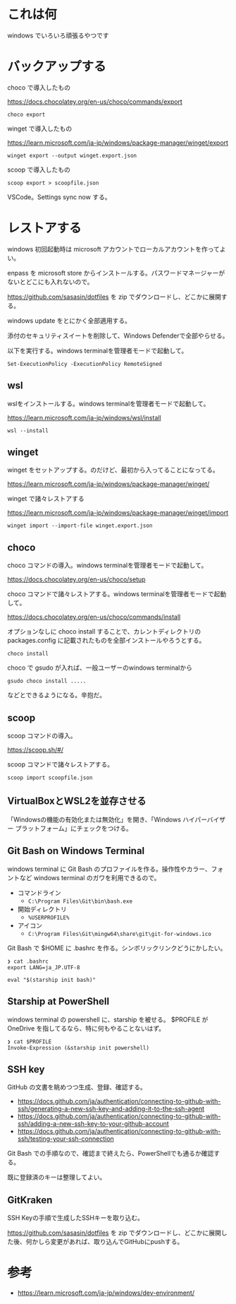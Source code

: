 # これは何

windows でいろいろ頑張るやつです

# バックアップする

choco で導入したもの

https://docs.chocolatey.org/en-us/choco/commands/export

```
choco export
```

winget で導入したもの

https://learn.microsoft.com/ja-jp/windows/package-manager/winget/export

```
winget export --output winget.export.json
```

scoop で導入したもの

```
scoop export > scoopfile.json
```

VSCode。Settings sync now する。

# レストアする

windows 初回起動時は microsoft アカウントでローカルアカウントを作ってよい。

enpass を microsoft store からインストールする。パスワードマネージャーがないとどこにも入れないので。

https://github.com/sasasin/dotfiles を zip でダウンロードし、どこかに展開する。

windows update をとにかく全部適用する。

添付のセキュリティスイートを削除して、Windows Defenderで全部やらせる。

以下を実行する。windows terminalを管理者モードで起動して。

```
Set-ExecutionPolicy -ExecutionPolicy RemoteSigned
```

## wsl

wslをインストールする。windows terminalを管理者モードで起動して。

https://learn.microsoft.com/ja-jp/windows/wsl/install

```
wsl --install
```

## winget

winget をセットアップする。のだけど、最初から入ってることになってる。

https://learn.microsoft.com/ja-jp/windows/package-manager/winget/

winget で諸々レストアする

https://learn.microsoft.com/ja-jp/windows/package-manager/winget/import

```
winget import --import-file winget.export.json
```

## choco

choco コマンドの導入。windows terminalを管理者モードで起動して。

https://docs.chocolatey.org/en-us/choco/setup

choco コマンドで諸々レストアする。windows terminalを管理者モードで起動して。

https://docs.chocolatey.org/en-us/choco/commands/install

オプションなしに choco install することで、カレントディレクトリの packages.config に記載されたものを全部インストールやろうとする。

```
choco install
```

choco で gsudo が入れば、一般ユーザーのwindows terminalから

```
gsudo choco install .....
```

などとできるようになる。辛抱だ。

## scoop

scoop コマンドの導入。

https://scoop.sh/#/

scoop コマンドで諸々レストアする。

```
scoop import scoopfile.json
```


## VirtualBoxとWSL2を並存させる

「Windowsの機能の有効化または無効化」を開き、「Windows ハイパーバイザー プラットフォーム」にチェックをつける。

## Git Bash on Windows Terminal

windows terminal に Git Bash のプロファイルを作る。操作性やカラー、フォントなど windows terminal のガワを利用できるので。

* コマンドライン
    * `C:\Program Files\Git\bin\bash.exe`
* 開始ディレクトリ
    * `%USERPROFILE%`
* アイコン
    * `C:\Program Files\Git\mingw64\share\git\git-for-windows.ico`

Git Bash で $HOME に .bashrc を作る。シンボリックリンクどうにかしたい。

```
❯ cat .bashrc
export LANG=ja_JP.UTF-8

eval "$(starship init bash)"
```

## Starship at PowerShell

windows terminal の powershell に、starship を被せる。 $PROFILE が OneDrive を指してるなら、特に何もやることないはず。

```
❯ cat $PROFILE
Invoke-Expression (&starship init powershell)
```

## SSH key

GitHub の文書を眺めつつ生成、登録、確認する。

* https://docs.github.com/ja/authentication/connecting-to-github-with-ssh/generating-a-new-ssh-key-and-adding-it-to-the-ssh-agent
* https://docs.github.com/ja/authentication/connecting-to-github-with-ssh/adding-a-new-ssh-key-to-your-github-account
* https://docs.github.com/ja/authentication/connecting-to-github-with-ssh/testing-your-ssh-connection

Git Bash での手順なので、確認まで終えたら、PowerShellでも通るか確認する。

既に登録済のキーは整理してよい。

## GitKraken

SSH Keyの手順で生成したSSHキーを取り込む。

https://github.com/sasasin/dotfiles を zip でダウンロードし、どこかに展開した後、何かしら変更があれば、取り込んでGitHubにpushする。

# 参考

* https://learn.microsoft.com/ja-jp/windows/dev-environment/
